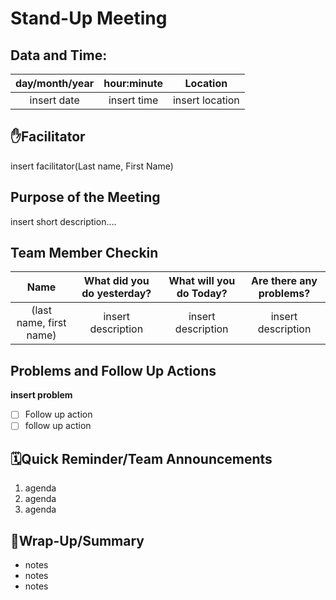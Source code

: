 # Stand-Up Meeting

## Data and Time:
| day/month/year | hour:minute | Location |
| :---: | :---: | :---: |
|insert date| insert time | insert location |

## ✋Facilitator
insert facilitator(Last name, First Name)

## Purpose of the Meeting
insert short description....

## Team Member Checkin

| Name | What did you do yesterday? | What will you do Today? | Are there any problems? |
| :---: | :---: | :---: | :---: |
| (last name, first name) |insert description| insert description | insert description |

## Problems and Follow Up Actions
**insert problem**
- [ ] Follow up action
- [ ] follow up action

## 🗓️Quick Reminder/Team Announcements
1. agenda
2. agenda
3. agenda

## 📝Wrap-Up/Summary
- notes
- notes
- notes
